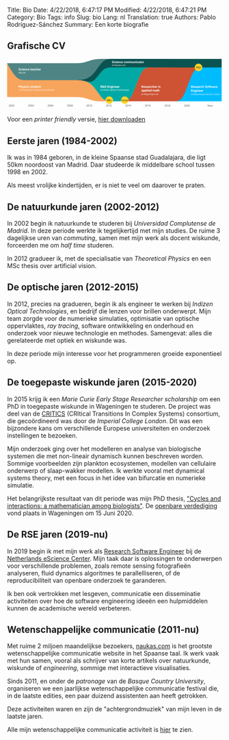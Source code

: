 Title: Bio
Date: 4/22/2018, 6:47:17 PM
Modified: 4/22/2018, 6:47:21 PM
Category: Bio
Tags: info
Slug: bio
Lang: nl
Translation: true
Authors: Pablo Rodríguez-Sánchez
Summary: Een korte biografie

## Grafische CV
![visual_cv](../images/visual_cv.png)

Voor een _printer friendly_ versie, [hier downloaden](../pdfs/CV.pdf)

## Eerste jaren (1984-2002)
Ik was in 1984 geboren, in de kleine Spaanse stad Guadalajara, die ligt 50km noordoost van Madrid. Daar studeerde ik middelbare school tussen 1998 en 2002.

Als meest vrolijke kindertijden, er is niet te veel om daarover te praten.

## De natuurkunde jaren (2002-2012)
In 2002 begin ik natuurkunde te studeren bij _Universidad Complutense de Madrid_. In deze periode werkte ik tegelijkertijd met mijn studies. De ruime 3 dagelijkse uren van _commuting_, samen met mijn werk als docent wiskunde, forceerden me om _half time_ studeren.

In 2012 gradueer ik, met de specialisatie van _Theoretical Physics_ en een MSc thesis over artificial vision.


## De optische jaren (2012-2015)
In 2012, precies na gradueren, begin ik als engineer te werken bij _Indizen Optical Technologies_, en bedrijf die lenzen voor brillen onderwerpt. Mijn team zorgde voor de numerieke simulaties, optimisatie van optische oppervlaktes, _ray tracing_, software ontwikkeling en onderhoud en onderzoek voor nieuwe technologie en methodes. Samengevat: alles die gerelateerde met optiek en wiskunde was.

In deze periode mijn interesse voor het programmeren groeide exponentieel op.

## De toegepaste wiskunde jaren (2015-2020)
In 2015 krijg ik een _Marie Curie Early Stage Researcher scholarship_ om een PhD in toegepaste wiskunde in Wageningen te studeren. De project was deel van de [CRITICS](http://www.criticsitn.eu/wp/) (CRItical Transitions In Complex Systems) consortium, die gecoördineerd was door de _Imperial College London_. Dit was een bijzondere kans om verschillende Europese universiteiten en onderzoek instellingen te bezoeken.

Mijn onderzoek ging over het modelleren en analyse van biologische systemen die met non-lineair dynamisch kunnen beschreven worden. Sommige voorbeelden zijn plankton ecosystemen, modellen van cellulaire onderwerp of slaap-wakker modellen. Ik werkte vooral met dynamical systems theory, met een focus in het idee van bifurcatie en numerieke simulatie.

Het belangrijkste resultaat van dit periode was mijn PhD thesis, ["Cycles and interactions: a mathematician among biologists"](https://doi.org/10.18174/520571). De [openbare verdediging](https://weblectures.wur.nl/P2G/Player/Player.aspx?id=cO4PsN) vond plaats in Wageningen om 15 Juni 2020.

## De RSE jaren (2019-nu)
In 2019 begin ik met mijn werk als [Research Software Engineer](https://en.wikipedia.org/wiki/Research_software_engineering) bij de [Netherlands eScience Center](https://www.esciencecenter.nl/). Mijn taak daar is oplossingen te onderwerpen voor verschillende problemen, zoals remote sensing fotografieën analyseren, fluid dynamics algoritmes te parallelliseren, of de reproducibiliteit van openbare onderzoek te garanderen.

Ik ben ook vertrokken met lesgeven, communicatie een disseminatie activiteiten over hoe de software engineering ideeën een hulpmiddelen kunnen de academische wereld verbeteren.

## Wetenschappelijke communicatie (2011-nu)
Met ruime 2 miljoen maandelijkse bezoekers, [naukas.com](http://naukas.com) is het grootste wetenschappelijke communicatie website in het Spaanse taal. Ik werk vaak met hun samen, vooral als schrijver van korte artikels over natuurkunde, wiskunde of _engineering_, sommige met interactieve visualisaties.

Sinds 2011, en onder de _patronage_ van de _Basque Country University_, organiseren we een jaarlijkse wetenschappelijke communicatie festival die, in de laatste edities, een paar duizend assistenten aan heeft getrokken.

Deze activiteiten waren en zijn de "achtergrondmuziek" van mijn leven in de laatste jaren.

Alle mijn wetenschappelijke communicatie activiteit is [hier]({filename}/pages/sci-comm-en.md) te zien.
